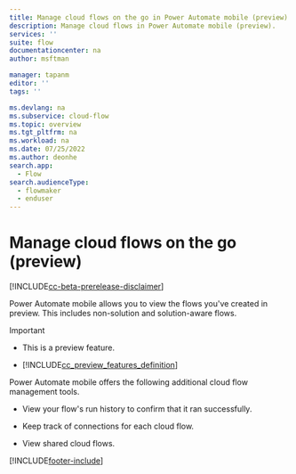 ```yaml
---
title: Manage cloud flows on the go in Power Automate mobile (preview) | Microsoft Docs
description: Manage cloud flows in Power Automate mobile (preview).
services: ''
suite: flow
documentationcenter: na
author: msftman

manager: tapanm
editor: ''
tags: ''

ms.devlang: na
ms.subservice: cloud-flow
ms.topic: overview
ms.tgt_pltfrm: na
ms.workload: na
ms.date: 07/25/2022
ms.author: deonhe
search.app: 
  - Flow
search.audienceType: 
  - flowmaker
  - enduser
---
```

# Manage cloud flows on the go (preview)

[!INCLUDE[cc-beta-prerelease-disclaimer](./includes/cc-beta-prerelease-disclaimer.md)]

Power Automate mobile allows you to view the flows you've created in preview. This includes non-solution and solution-aware flows.

> [!IMPORTANT]
> - This is a preview feature.
>
> - [!INCLUDE[cc_preview_features_definition](includes/cc-preview-features-definition.md)]

Power Automate mobile offers the following additional cloud flow management tools.

- View your flow's run history to confirm that it ran successfully.

- Keep track of connections for each cloud flow.

- View shared cloud flows.

<!--insert screenshot-->

[!INCLUDE[footer-include](../includes/footer-banner.md)]
